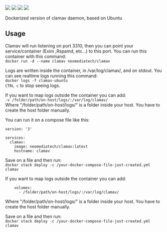 [![](https://images.microbadger.com/badges/version/neomediatech/clamav.svg)](https://microbadger.com/images/neomediatech/clamav "Get your own version badge on microbadger.com")
[![](https://images.microbadger.com/badges/image/neomediatech/clamav.svg)](https://microbadger.com/images/neomediatech/clamav)
![](https://img.shields.io/github/last-commit/Neomediatech/clamav.svg?style=plastic)
![](https://img.shields.io/github/repo-size/Neomediatech/clamav.svg?style=plastic)

Dockerized version of clamav daemon, based on Ubuntu

## Usage
Clamav will run listening on port 3310, then you can point your service/container (Exim ,Rspamd, etc...) to this port.
You can run this container with this command:  
`docker run -d --name clamav neomediatech/clamav`  

Logs are written inside the container, in /var/log/clamav/, and on stdout. You can see realtime logs running this command:  
`docker logs -f clamav-ubuntu`  
`CTRL c` to stop seeing logs.  

If you want to map logs outside the container you can add:  
`-v /folder/path/on-host/logs/:/var/log/clamav/`  
Where "/folder/path/on-host/logs/" is a folder inside your host. You have to create the host folder manually.  

You can run it on a compose file like this:  

```
version: '3'  

services:  
  clamav:  
    image: neomediatech/clamav:latest  
    hostname: clamav  
```
Save on a file and then run:  
`docker stack deploy -c /your-docker-compose-file-just-created.yml clamav`

If you want to map logs outside the container you can add:  
```
    volumes:
      - /folder/path/on-host/logs/:/var/log/clamav/
```
Where "/folder/path/on-host/logs/" is a folder inside your host. You have to create the host folder manually.

Save on a file and then run:  
`docker stack deploy -c /your-docker-compose-file-just-created.yml clamav`  
